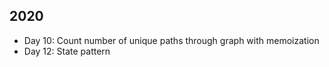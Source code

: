 ## 2020

- Day 10: Count number of unique paths through graph with memoization
- Day 12: State pattern